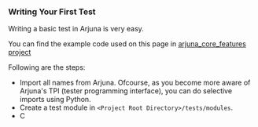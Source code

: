 ### Writing Your First Test

Writing a basic test in Arjuna is very easy. 

You can find the example code used on this page in [arjuna_core_features project](./../../arjuna-samples/arjuna_core_features/tests/modules)

Following are the steps:
- Import all names from Arjuna. Ofcourse, as you become more aware of Arjuna's TPI (tester programming interface), you can do selective imports using Python.
- Create a test module in `<Project Root Directory>/tests/modules`. 
- C

